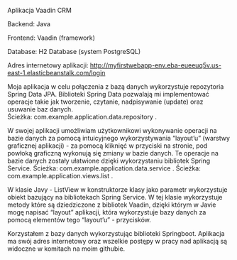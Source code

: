 Aplikacja Vaadin CRM	


Backend: Java

Frontend: Vaadin (framework)

Database: H2 Database (system PostgreSQL)

Adres internetowy aplikacji: 
http://myfirstwebapp-env.eba-eueeuq5v.us-east-1.elasticbeanstalk.com/login

	
  Moja aplikacja w celu połączenia z bazą danych wykorzystuje repozytoria Spring Data JPA. Biblioteki Spring Data 
  pozwalają mi implementować operacje 
  takie jak tworzenie, czytanie, nadpisywanie (update) oraz usuwanie baz danych.  
	Ścieżka: com.example.application.data.repository .

	
  W swojej aplikacji umożliwiam użytkownikowi wykonywanie operacji na bazie danych za pomocą intuicyjnego wykorzystywania “layout’u” (warstwy graficznej
  aplikacji) - za pomocą kliknięć w przyciski na stronie, pod powłoką graficzną wykonują się zmiany w bazie danych. Te operacje na bazie danych zostały
  ułatwione dzięki wykorzystaniu bibliotek Spring Service.
	Ścieżka: com.example.application.data.service .
	Ścieżka: com.example.application.views.list .

	
  W klasie Javy - ListView w konstruktorze klasy jako parametr wykorzystuje obiekt bazujący na bibliotekach Spring Service. W tej klasie wykorzystuje
  metody które są dziedziczone z bibliotek Vaadin, dzięki którym w Javie mogę napisać “layout” aplikacji, która wykorzystuje bazy danych za pomocą
  elementów tego “layout’u” - przycisków.

	
  Korzystałem z bazy danych wykorzystując biblioteki Springboot. Aplikacja ma swój adres internetowy oraz wszelkie postępy w pracy nad aplikacją są
  widoczne w komitach na moim githubie.
